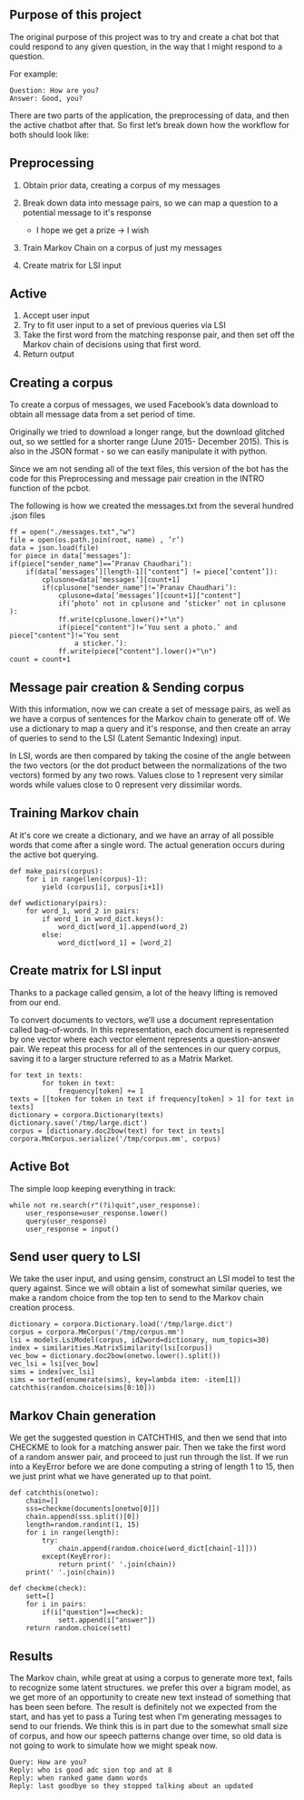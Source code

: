 ## Purpose of this project

The original purpose of this project was to try and create a chat bot that could respond to any given question, in the way that I might respond to a question.

For example:

    Question: How are you?
    Answer: Good, you?

There are two parts of the application, the preprocessing of data, and then the active chatbot after that. So first let’s break down how the workflow for both should look like:

Preprocessing
---
1. Obtain prior data, creating a corpus of my messages
2. Break down data into message pairs, so we can map a question to a potential message to it's response
    - I hope we get a prize → I wish

3. Train Markov Chain on a corpus of just my messages
4. Create matrix for LSI input

Active
---
1. Accept user input
2. Try to fit user input to a set of previous queries via LSI
3. Take the first word from the matching response pair, and then set off the Markov chain of decisions using that first word.
4. Return output


Creating a corpus
----
To create a corpus of messages, we used Facebook’s data download to obtain all message data from a set period of time. 

Originally we tried to download a longer range, but the download glitched out, so we settled for a shorter range (June 2015- December 2015). This is also in the JSON format - so we can easily manipulate it with python.

Since we am not sending all of the text files, this version of the bot has the code for this Preprocessing and message pair creation in the INTRO function of the pcbot.

The following is how we created the messages.txt from the several hundred .json files

    ff = open("./messages.txt","w")
    file = open(os.path.join(root, name) , ’r’)
    data = json.load(file)
    for piece in data[’messages’]:
    if(piece["sender_name"]==’Pranav Chaudhari’):
        if(data[’messages’][length-1]["content"] != piece[’content’]):
            cplusone=data[’messages’][count+1]
            if(cplusone["sender_name"]!=’Pranav Chaudhari’):
                cplusone=data[’messages’][count+1]["content"]
                if(’photo’ not in cplusone and ’sticker’ not in cplusone ):
                ff.write(cplusone.lower()+"\n")
                if(piece["content"]!=’You sent a photo.’ and piece["content"]!=’You sent
                    a sticker.’):
                ff.write(piece["content"].lower()+"\n")
    count = count+1

Message pair creation & Sending corpus
----
With this information, now we can create a set of message pairs, as well as we have a corpus of sentences for the Markov chain to generate off of. We use a dictionary to map a query and it's response, and then create an array of queries to send to the LSI (Latent Semantic Indexing) input. 

In LSI, words are then compared by taking the cosine of the angle between the two vectors (or the dot product between the normalizations of the two vectors) formed by any two rows. Values close to 1 represent very similar words while values close to 0 represent very dissimilar words.

Training Markov chain
----
At it's core we create a dictionary, and we have an array of all possible words that come after a single word. The actual generation occurs during the active bot querying.

    def make_pairs(corpus):
        for i in range(len(corpus)-1):
            yield (corpus[i], corpus[i+1])

    def wwdictionary(pairs):
        for word_1, word_2 in pairs:
            if word_1 in word_dict.keys():
                word_dict[word_1].append(word_2)
            else:
                word_dict[word_1] = [word_2]

Create matrix for LSI input
----
Thanks to a package called gensim, a lot of the heavy lifting is removed from our end.

To convert documents to vectors, we’ll use a document representation called bag-of-words. In this representation, each document is represented by one vector where each vector element represents a question-answer pair. We repeat this process for all of the sentences in our query corpus, saving it to a larger structure referred to as a Matrix Market.

    for text in texts:
            for token in text:
                frequency[token] += 1
    texts = [[token for token in text if frequency[token] > 1] for text in texts]
    dictionary = corpora.Dictionary(texts)
    dictionary.save('/tmp/large.dict')
    corpus = [dictionary.doc2bow(text) for text in texts]
    corpora.MmCorpus.serialize('/tmp/corpus.mm', corpus)

Active Bot
----
The simple loop keeping everything in track:

    while not re.search(r"(?i)quit",user_response):
        user_response=user_response.lower()
        query(user_response)
        user_response = input()

Send user query to LSI
----
We take the user input, and using gensim, construct an LSI model to test the query against. Since we will obtain a list of somewhat similar queries, we make a random choice from the top ten to send to the Markov chain creation process.

    dictionary = corpora.Dictionary.load('/tmp/large.dict')
    corpus = corpora.MmCorpus('/tmp/corpus.mm')
    lsi = models.LsiModel(corpus, id2word=dictionary, num_topics=30)    
    index = similarities.MatrixSimilarity(lsi[corpus])
    vec_bow = dictionary.doc2bow(onetwo.lower().split())
    vec_lsi = lsi[vec_bow]
    sims = index[vec_lsi]
    sims = sorted(enumerate(sims), key=lambda item: -item[1])
    catchthis(random.choice(sims[0:10]))

Markov Chain generation
----
We get the suggested question in CATCHTHIS, and then we send that into CHECKME to look for a matching answer pair. Then we take the first word of a random answer pair, and proceed to just run through the list. If we run into a KeyError before we are done computing a string of length 1 to 15, then we just print what we have generated up to that point.

    def catchthis(onetwo):
        chain=[]
        sss=checkme(documents[onetwo[0]])
        chain.append(sss.split()[0])
        length=random.randint(1, 15)
        for i in range(length):
            try:
                chain.append(random.choice(word_dict[chain[-1]]))
            except(KeyError):
                return print(' '.join(chain))
        print(' '.join(chain))

    def checkme(check):
        sett=[]
        for i in pairs:
            if(i["question"]==check):
                sett.append(i["answer"])
        return random.choice(sett)

Results
----
The Markov chain, while great at using a corpus to generate more text, fails to recognize some latent structures. we prefer this over a bigram model, as we get more of an opportunity to create new text instead of something that has been seen before. The result is definitely not we expected from the start, and has yet to pass a Turing test when I'm generating messages to send to our friends. We think this is in part due to the somewhat small size of corpus, and how our speech patterns change over time, so old data is not going to work to simulate how we might speak now.

    Query: How are you?
    Reply: who is good adc sion top and at 8
    Reply: when ranked game damn words
    Reply: last goodbye so they stopped talking about an updated